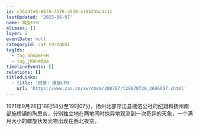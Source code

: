 ```yaml
---
id: c36d4fe6-06f0-4576-a930-e78b23bcdc11
lastUpdated: '2025-06-07'
name: 螺旋UFO
aliases: []
layer: 2
eventDate: null
categoryId: cat_r0rzgkOi
tagIds:
  - tag_onKpmFeH
  - tag_jKWvm6pa
timelineEvents: []
relations: []
titledLinks:
  - title: '链接: 螺旋UFO'
    url: 'https://www.cas.cn/xw/cmsm/200707/t20070720_2696657.shtml'
---
```

1971年9月26日18时58分至19时07分，扬州北部邗江县槐泗公社的纪翔和扬州南部施桥镇的陶思炎，分别独立地在两地同时惊异地观测到一次奇异的天象，一个满月大小的螺旋状发光物出现在西北夜空。
